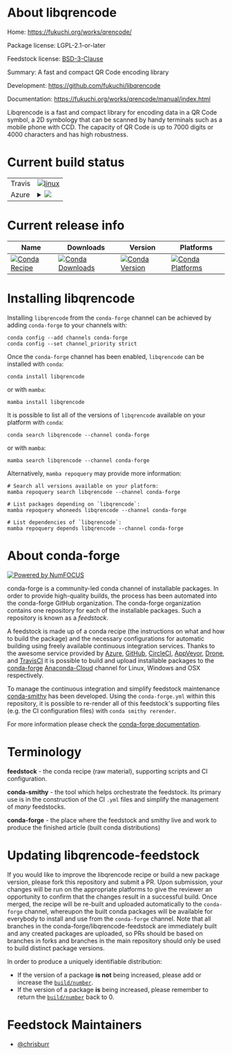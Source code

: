About libqrencode
=================

Home: https://fukuchi.org/works/qrencode/

Package license: LGPL-2.1-or-later

Feedstock license: [BSD-3-Clause](https://github.com/conda-forge/libqrencode-feedstock/blob/main/LICENSE.txt)

Summary: A fast and compact QR Code encoding library

Development: https://github.com/fukuchi/libqrencode

Documentation: https://fukuchi.org/works/qrencode/manual/index.html

Libqrencode is a fast and compact library for encoding data in a QR Code
symbol, a 2D symbology that can be scanned by handy terminals such as a
mobile phone with CCD. The capacity of QR Code is up to 7000 digits or
4000 characters and has high robustness.


Current build status
====================


<table><tr>
    <td>Travis</td>
    <td>
      <a href="https://app.travis-ci.com/conda-forge/libqrencode-feedstock">
        <img alt="linux" src="https://img.shields.io/travis/com/conda-forge/libqrencode-feedstock/main.svg?label=Linux">
      </a>
    </td>
  </tr>
    
  <tr>
    <td>Azure</td>
    <td>
      <details>
        <summary>
          <a href="https://dev.azure.com/conda-forge/feedstock-builds/_build/latest?definitionId=18019&branchName=main">
            <img src="https://dev.azure.com/conda-forge/feedstock-builds/_apis/build/status/libqrencode-feedstock?branchName=main">
          </a>
        </summary>
        <table>
          <thead><tr><th>Variant</th><th>Status</th></tr></thead>
          <tbody><tr>
              <td>linux_64</td>
              <td>
                <a href="https://dev.azure.com/conda-forge/feedstock-builds/_build/latest?definitionId=18019&branchName=main">
                  <img src="https://dev.azure.com/conda-forge/feedstock-builds/_apis/build/status/libqrencode-feedstock?branchName=main&jobName=linux&configuration=linux%20linux_64_" alt="variant">
                </a>
              </td>
            </tr><tr>
              <td>linux_aarch64</td>
              <td>
                <a href="https://dev.azure.com/conda-forge/feedstock-builds/_build/latest?definitionId=18019&branchName=main">
                  <img src="https://dev.azure.com/conda-forge/feedstock-builds/_apis/build/status/libqrencode-feedstock?branchName=main&jobName=linux&configuration=linux%20linux_aarch64_" alt="variant">
                </a>
              </td>
            </tr><tr>
              <td>linux_ppc64le</td>
              <td>
                <a href="https://dev.azure.com/conda-forge/feedstock-builds/_build/latest?definitionId=18019&branchName=main">
                  <img src="https://dev.azure.com/conda-forge/feedstock-builds/_apis/build/status/libqrencode-feedstock?branchName=main&jobName=linux&configuration=linux%20linux_ppc64le_" alt="variant">
                </a>
              </td>
            </tr><tr>
              <td>osx_64</td>
              <td>
                <a href="https://dev.azure.com/conda-forge/feedstock-builds/_build/latest?definitionId=18019&branchName=main">
                  <img src="https://dev.azure.com/conda-forge/feedstock-builds/_apis/build/status/libqrencode-feedstock?branchName=main&jobName=osx&configuration=osx%20osx_64_" alt="variant">
                </a>
              </td>
            </tr><tr>
              <td>osx_arm64</td>
              <td>
                <a href="https://dev.azure.com/conda-forge/feedstock-builds/_build/latest?definitionId=18019&branchName=main">
                  <img src="https://dev.azure.com/conda-forge/feedstock-builds/_apis/build/status/libqrencode-feedstock?branchName=main&jobName=osx&configuration=osx%20osx_arm64_" alt="variant">
                </a>
              </td>
            </tr>
          </tbody>
        </table>
      </details>
    </td>
  </tr>
</table>

Current release info
====================

| Name | Downloads | Version | Platforms |
| --- | --- | --- | --- |
| [![Conda Recipe](https://img.shields.io/badge/recipe-libqrencode-green.svg)](https://anaconda.org/conda-forge/libqrencode) | [![Conda Downloads](https://img.shields.io/conda/dn/conda-forge/libqrencode.svg)](https://anaconda.org/conda-forge/libqrencode) | [![Conda Version](https://img.shields.io/conda/vn/conda-forge/libqrencode.svg)](https://anaconda.org/conda-forge/libqrencode) | [![Conda Platforms](https://img.shields.io/conda/pn/conda-forge/libqrencode.svg)](https://anaconda.org/conda-forge/libqrencode) |

Installing libqrencode
======================

Installing `libqrencode` from the `conda-forge` channel can be achieved by adding `conda-forge` to your channels with:

```
conda config --add channels conda-forge
conda config --set channel_priority strict
```

Once the `conda-forge` channel has been enabled, `libqrencode` can be installed with `conda`:

```
conda install libqrencode
```

or with `mamba`:

```
mamba install libqrencode
```

It is possible to list all of the versions of `libqrencode` available on your platform with `conda`:

```
conda search libqrencode --channel conda-forge
```

or with `mamba`:

```
mamba search libqrencode --channel conda-forge
```

Alternatively, `mamba repoquery` may provide more information:

```
# Search all versions available on your platform:
mamba repoquery search libqrencode --channel conda-forge

# List packages depending on `libqrencode`:
mamba repoquery whoneeds libqrencode --channel conda-forge

# List dependencies of `libqrencode`:
mamba repoquery depends libqrencode --channel conda-forge
```


About conda-forge
=================

[![Powered by
NumFOCUS](https://img.shields.io/badge/powered%20by-NumFOCUS-orange.svg?style=flat&colorA=E1523D&colorB=007D8A)](https://numfocus.org)

conda-forge is a community-led conda channel of installable packages.
In order to provide high-quality builds, the process has been automated into the
conda-forge GitHub organization. The conda-forge organization contains one repository
for each of the installable packages. Such a repository is known as a *feedstock*.

A feedstock is made up of a conda recipe (the instructions on what and how to build
the package) and the necessary configurations for automatic building using freely
available continuous integration services. Thanks to the awesome service provided by
[Azure](https://azure.microsoft.com/en-us/services/devops/), [GitHub](https://github.com/),
[CircleCI](https://circleci.com/), [AppVeyor](https://www.appveyor.com/),
[Drone](https://cloud.drone.io/welcome), and [TravisCI](https://travis-ci.com/)
it is possible to build and upload installable packages to the
[conda-forge](https://anaconda.org/conda-forge) [Anaconda-Cloud](https://anaconda.org/)
channel for Linux, Windows and OSX respectively.

To manage the continuous integration and simplify feedstock maintenance
[conda-smithy](https://github.com/conda-forge/conda-smithy) has been developed.
Using the ``conda-forge.yml`` within this repository, it is possible to re-render all of
this feedstock's supporting files (e.g. the CI configuration files) with ``conda smithy rerender``.

For more information please check the [conda-forge documentation](https://conda-forge.org/docs/).

Terminology
===========

**feedstock** - the conda recipe (raw material), supporting scripts and CI configuration.

**conda-smithy** - the tool which helps orchestrate the feedstock.
                   Its primary use is in the construction of the CI ``.yml`` files
                   and simplify the management of *many* feedstocks.

**conda-forge** - the place where the feedstock and smithy live and work to
                  produce the finished article (built conda distributions)


Updating libqrencode-feedstock
==============================

If you would like to improve the libqrencode recipe or build a new
package version, please fork this repository and submit a PR. Upon submission,
your changes will be run on the appropriate platforms to give the reviewer an
opportunity to confirm that the changes result in a successful build. Once
merged, the recipe will be re-built and uploaded automatically to the
`conda-forge` channel, whereupon the built conda packages will be available for
everybody to install and use from the `conda-forge` channel.
Note that all branches in the conda-forge/libqrencode-feedstock are
immediately built and any created packages are uploaded, so PRs should be based
on branches in forks and branches in the main repository should only be used to
build distinct package versions.

In order to produce a uniquely identifiable distribution:
 * If the version of a package **is not** being increased, please add or increase
   the [``build/number``](https://docs.conda.io/projects/conda-build/en/latest/resources/define-metadata.html#build-number-and-string).
 * If the version of a package **is** being increased, please remember to return
   the [``build/number``](https://docs.conda.io/projects/conda-build/en/latest/resources/define-metadata.html#build-number-and-string)
   back to 0.

Feedstock Maintainers
=====================

* [@chrisburr](https://github.com/chrisburr/)

